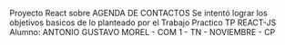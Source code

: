 Proyecto React sobre AGENDA DE CONTACTOS
Se intentó lograr los objetivos basicos de lo planteado por el Trabajo Practico TP REACT-JS
Alumno: ANTONIO GUSTAVO MOREL - COM 1 - TN - NOVIEMBRE - CP
